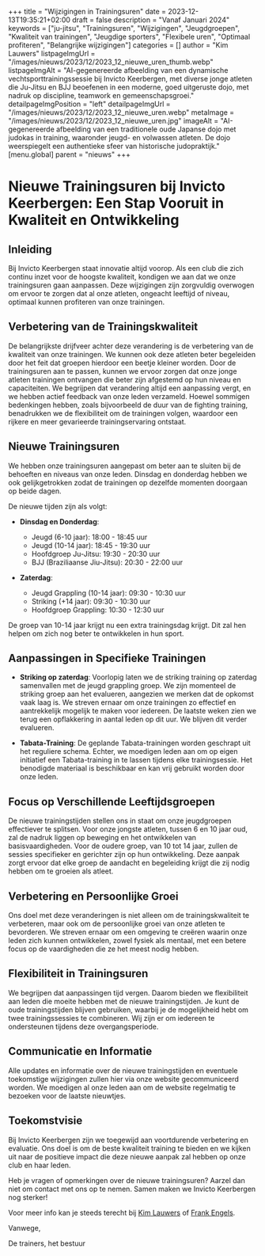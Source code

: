 +++
title = "Wijzigingen in Trainingsuren"
date = 2023-12-13T19:35:21+02:00
draft = false
description = "Vanaf Januari 2024"
keywords = ["ju-jitsu", "Trainingsuren", "Wijzigingen", "Jeugdgroepen", "Kwaliteit van trainingen", "Jeugdige sporters", "Flexibele uren", "Optimaal profiteren", "Belangrijke wijzigingen"]
categories = []
author = "Kim Lauwers"
listpageImgUrl = "/images/nieuws/2023/12/2023_12_nieuwe_uren_thumb.webp"
listpageImgAlt = "AI-gegenereerde afbeelding van een dynamische vechtsporttrainingssessie bij Invicto Keerbergen, met diverse jonge atleten die Ju-Jitsu en BJJ beoefenen in een moderne, goed uitgeruste dojo, met nadruk op discipline, teamwork en gemeenschapsgroei."
detailpageImgPosition = "left"
detailpageImgUrl = "/images/nieuws/2023/12/2023_12_nieuwe_uren.webp"
metaImage = "/images/nieuws/2023/12/2023_12_nieuwe_uren.jpg"
imageAlt = "AI-gegenereerde afbeelding van een traditionele oude Japanse dojo met judokas in training, waaronder jeugd- en volwassen atleten. De dojo weerspiegelt een authentieke sfeer van historische judopraktijk."
[menu.global]
    parent = "nieuws"
+++

# Nieuwe Trainingsuren bij Invicto Keerbergen: Een Stap Vooruit in Kwaliteit en Ontwikkeling

## Inleiding
Bij Invicto Keerbergen staat innovatie altijd voorop. Als een club die zich continu inzet voor de hoogste kwaliteit, kondigen we aan dat we onze trainingsuren gaan aanpassen. Deze wijzigingen zijn zorgvuldig overwogen om ervoor te zorgen dat al onze atleten, ongeacht leeftijd of niveau, optimaal kunnen profiteren van onze trainingen.

## Verbetering van de Trainingskwaliteit
De belangrijkste drijfveer achter deze verandering is de verbetering van de kwaliteit van onze trainingen. We kunnen ook deze atleten beter begeleiden door het feit dat groepen hierdoor een beetje kleiner worden. Door de trainingsuren aan te passen, kunnen we ervoor zorgen dat onze jonge atleten trainingen ontvangen die beter zijn afgestemd op hun niveau en capaciteiten. We begrijpen dat verandering altijd een aanpassing vergt, en we hebben actief feedback van onze leden verzameld. Hoewel sommigen bedenkingen hebben, zoals bijvoorbeeld de duur van de fighting training, benadrukken we de flexibiliteit om de trainingen volgen, waardoor een rijkere en meer gevarieerde trainingservaring ontstaat.

## Nieuwe Trainingsuren
We hebben onze trainingsuren aangepast om beter aan te sluiten bij de behoeften en niveaus van onze leden. 
Dinsdag en donderdag hebben we ook gelijkgetrokken zodat de trainingen op dezelfde momenten doorgaan op beide dagen.

De nieuwe tijden zijn als volgt:

- **Dinsdag en Donderdag**:
  - Jeugd (6-10 jaar): 18:00 - 18:45 uur
  - Jeugd (10-14 jaar): 18:45 - 19:30 uur
  - Hoofdgroep Ju-Jitsu: 19:30 - 20:30 uur
  - BJJ (Braziliaanse Jiu-Jitsu): 20:30 - 22:00 uur

- **Zaterdag**:
  - Jeugd Grappling (10-14 jaar): 09:30 - 10:30 uur
  - Striking  (+14 jaar): 09:30 - 10:30 uur
  - Hoofdgroep Grappling: 10:30 - 12:30 uur

De groep van 10-14 jaar krijgt nu een extra trainingsdag krijgt. Dit zal hen helpen om zich nog beter te ontwikkelen in hun sport.

## Aanpassingen in Specifieke Trainingen
- **Striking op zaterdag**: Voorlopig laten we de striking training op zaterdag samenvallen met de jeugd grappling groep. We zijn momenteel de striking groep aan het evalueren, aangezien we merken dat de opkomst vaak laag is. We streven ernaar om onze trainingen zo effectief en aantrekkelijk mogelijk te maken voor iedereen. De laatste weken zien we terug een opflakkering in aantal leden op dit uur. We blijven dit verder evalueren.

- **Tabata-Training**: De geplande Tabata-trainingen worden geschrapt uit het reguliere schema. Echter, we moedigen leden aan om op eigen initiatief een Tabata-training in te lassen tijdens elke trainingsessie. Het benodigde materiaal is beschikbaar en kan vrij gebruikt worden door onze leden.

## Focus op Verschillende Leeftijdsgroepen
De nieuwe trainingstijden stellen ons in staat om onze jeugdgroepen effectiever te splitsen. Voor onze jongste atleten, tussen 6 en 10 jaar oud, zal de nadruk liggen op beweging en het ontwikkelen van basisvaardigheden. Voor de oudere groep, van 10 tot 14 jaar, zullen de sessies specifieker en gerichter zijn op hun ontwikkeling. Deze aanpak zorgt ervoor dat elke groep de aandacht en begeleiding krijgt die zij nodig hebben om te groeien als atleet.

## Verbetering en Persoonlijke Groei
Ons doel met deze veranderingen is niet alleen om de trainingskwaliteit te verbeteren, maar ook om de persoonlijke groei van onze atleten te bevorderen. We streven ernaar om een omgeving te creëren waarin onze leden zich kunnen ontwikkelen, zowel fysiek als mentaal, met een betere focus op de vaardigheden die ze het meest nodig hebben.

## Flexibiliteit in Trainingsuren
We begrijpen dat aanpassingen tijd vergen. Daarom bieden we flexibiliteit aan leden die moeite hebben met de nieuwe trainingstijden. Je kunt de oude trainingstijden blijven gebruiken, waarbij je de mogelijkheid hebt om twee trainingssessies te combineren. Wij zijn er om iedereen te ondersteunen tijdens deze overgangsperiode.

## Communicatie en Informatie
Alle updates en informatie over de nieuwe trainingstijden en eventuele toekomstige wijzigingen zullen hier via onze website gecommuniceerd worden. We moedigen al onze leden aan om de website regelmatig te bezoeken voor de laatste nieuwtjes.

## Toekomstvisie
Bij Invicto Keerbergen zijn we toegewijd aan voortdurende verbetering en evaluatie. Ons doel is om de beste kwaliteit training te bieden en we kijken uit naar de positieve impact die deze nieuwe aanpak zal hebben op onze club en haar leden.

Heb je vragen of opmerkingen over de nieuwe trainingsuren? Aarzel dan niet om contact met ons op te nemen. Samen maken we Invicto Keerbergen nog sterker!

Voor meer info kan je steeds terecht bij [Kim Lauwers](https://www.invictokeerbergen.be/trainers/#Kim_Lauwers) of [Frank Engels](https://www.invictokeerbergen.be/trainers/#Frank_Engels).

Vanwege,

De trainers, het bestuur

